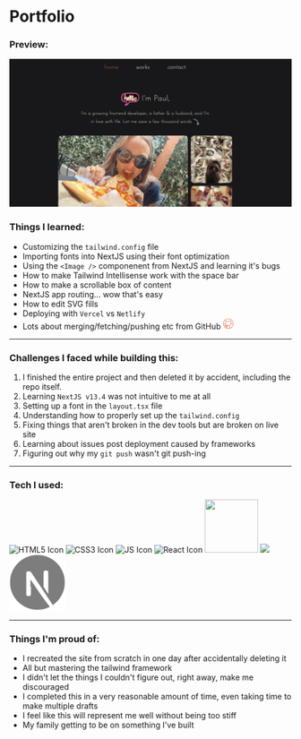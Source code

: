 # Portfolio

### Preview:
<img src='./portfolio.png' alt='home page snapshot' width='550' />

### Things I learned:
  - Customizing the `tailwind.config` file
  - Importing fonts into NextJS using their font optimization
  - Using the `<Image />` componenent from NextJS and learning it's bugs
  - How to make Tailwind Intellisense work with the space bar
  - How to make a scrollable box of content
  - NextJS app routing... wow that's easy
  - How to edit SVG fills
  - Deploying with `Vercel` vs `Netlify`
  - Lots about merging/fetching/pushing etc from GitHub <img src='./src/resources/github.svg' alt='github icon' width='20'/>

---

### Challenges I faced while building this:
  1. I finished the entire project and then deleted it by accident, including the repo itself.
  2. Learning `NextJS v13.4` was not intuitive to me at all
  3. Setting up a font in the `layout.tsx` file
  4. Understanding how to properly set up the `tailwind.config`
  5. Fixing things that aren't broken in the dev tools but are broken on live site
  6. Learning about issues post deployment caused by frameworks
  7. Figuring out why my `git push` wasn't git push-ing

---

### Tech I used:
![HTML5 Icon](https://github.com/Jpaulsisson/blackjack/assets/107195036/3a5a5be0-0d6b-4600-9f58-1eb643dbe6a9)
![CSS3 Icon](https://github.com/Jpaulsisson/blackjack/assets/107195036/8f06e450-42f8-4725-b9e9-3edf8d30d7cd)
![JS Icon](https://github.com/Jpaulsisson/blackjack/assets/107195036/cf03844b-6e3e-4865-9ace-4de585ddf07d)
![React Icon](https://github.com/Jpaulsisson/blackjack/assets/107195036/4902bbeb-4e7d-4b64-99e0-10b6adb2ebcd)
<img src="https://upload.wikimedia.org/wikipedia/commons/thumb/f/f1/Vitejs-logo.svg/128px-Vitejs-logo.svg.png" width="95" height="95" />
<img src='https://upload.wikimedia.org/wikipedia/commons/thumb/d/d5/Tailwind_CSS_Logo.svg/128px-Tailwind_CSS_Logo.svg.png' />
<img src='./next.svg' alt='nextjs icon' width='100' />

---

### Things I'm proud of:
  - I recreated the site from scratch in one day after accidentally deleting it
  - All but mastering the tailwind framework
  - I didn't let the things I couldn't figure out, right away, make me discouraged
  - I completed this in a very reasonable amount of time, even taking time to make multiple drafts
  - I feel like this will represent me well without being too stiff
  - My family getting to be on something I've built
